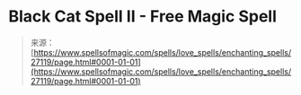 <!--yml
category: 未分类
date: 2024-06-12 19:15:51
-->

# Black Cat Spell II - Free Magic Spell

> 来源：[https://www.spellsofmagic.com/spells/love_spells/enchanting_spells/27119/page.html#0001-01-01](https://www.spellsofmagic.com/spells/love_spells/enchanting_spells/27119/page.html#0001-01-01)